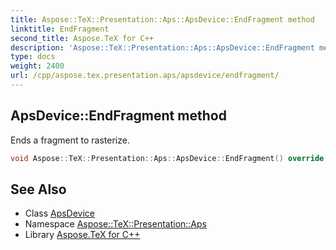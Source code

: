 ```yaml
---
title: Aspose::TeX::Presentation::Aps::ApsDevice::EndFragment method
linktitle: EndFragment
second_title: Aspose.TeX for C++
description: 'Aspose::TeX::Presentation::Aps::ApsDevice::EndFragment method. Ends a fragment to rasterize in C++.'
type: docs
weight: 2400
url: /cpp/aspose.tex.presentation.aps/apsdevice/endfragment/
---
```

## ApsDevice::EndFragment method


Ends a fragment to rasterize.

```cpp
void Aspose::TeX::Presentation::Aps::ApsDevice::EndFragment() override
```

## See Also

* Class [ApsDevice](../)
* Namespace [Aspose::TeX::Presentation::Aps](../../)
* Library [Aspose.TeX for C++](../../../)
